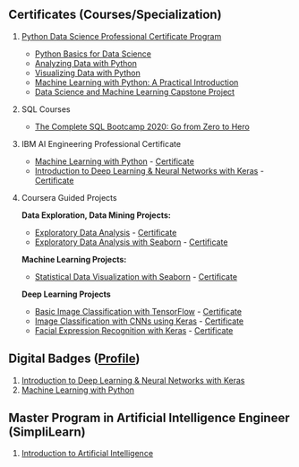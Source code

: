 ## Certificates (Courses/Specialization)
1. [Python Data Science Professional Certificate Program](https://credentials.edx.org/records/programs/shared/d346c1c9d13e4a89861de80516ed5dd5/)
    * [Python Basics for Data Science](https://courses.edx.org/certificates/23d9f614f0da41d499418e5b77c7f0a0)
    * [Analyzing Data with Python](https://courses.edx.org/certificates/4fcc40764b134dcba4e49f7d0d44c3b6)
    * [Visualizing Data with Python](https://courses.edx.org/certificates/2c9c5602a312466ebd7d24b9dec34c54)
    * [Machine Learning with Python: A Practical Introduction](https://courses.edx.org/certificates/b47735a5b9df42e19e34a0d121820eef)
    * [Data Science and Machine Learning Capstone Project](https://courses.edx.org/certificates/a1151dc2574a407cbf49f794e6d5b344)
2. SQL Courses
   * [The Complete SQL Bootcamp 2020: Go from Zero to Hero](https://www.udemy.com/certificate/UC-4728b844-3254-4fd4-a268-cff1e25b0f17/)
3. IBM AI Engineering Professional Certificate
   * [Machine Learning with Python](https://www.coursera.org/account/accomplishments/records/7VDM44AWHGGN) - [Certificate](https://www.coursera.org/account/accomplishments/certificate/7VDM44AWHGGN)
   * [Introduction to Deep Learning & Neural Networks with Keras](https://www.coursera.org/account/accomplishments/records/9TPL65PZRDRZ) - [Certificate](https://www.coursera.org/account/accomplishments/certificate/9TPL65PZRDRZ)
4. Coursera Guided Projects

   **Data Exploration, Data Mining Projects:**
   * [Exploratory Data Analysis](https://www.coursera.org/account/accomplishments/verify/LJ6M5JHWFRE4) - [Certificate](https://www.coursera.org/account/accomplishments/certificate/LJ6M5JHWFRE4) 
   * [Exploratory Data Analysis with Seaborn](https://www.coursera.org/account/accomplishments/verify/HQCLHC5DMX5S) - [Certificate](https://www.coursera.org/account/accomplishments/certificate/HQCLHC5DMX5S) 
   
   **Machine Learning Projects:**
   * [Statistical Data Visualization with Seaborn](https://www.coursera.org/account/accomplishments/verify/LLA5PT8MA7BZ) - [Certificate](https://www.coursera.org/account/accomplishments/certificate/LLA5PT8MA7BZ)
   
   **Deep Learning Projects**
   * [Basic Image Classification with TensorFlow](https://www.coursera.org/account/accomplishments/verify/KM9B7Q3XTLKV) - [Certificate](https://www.coursera.org/account/accomplishments/certificate/KM9B7Q3XTLKV)   
   * [Image Classification with CNNs using Keras](https://www.coursera.org/account/accomplishments/verify/QSK2R6G8Z4CL) - [Certificate](https://www.coursera.org/account/accomplishments/certificate/QSK2R6G8Z4CL)    
   * [Facial Expression Recognition with Keras](https://www.coursera.org/account/accomplishments/verify/KT8WSPK5NBAE) - [Certificate](https://www.coursera.org/account/accomplishments/certificate/KT8WSPK5NBAE)  
   

## Digital Badges ([Profile](https://www.youracclaim.com/users/shraman-gupta/badges))
1. [Introduction to Deep Learning & Neural Networks with Keras](https://www.youracclaim.com/badges/4755fb6d-726e-4bc7-ae9c-1f957b43f25b/public_url)
2. [Machine Learning with Python](https://www.youracclaim.com/earner/earned/badge/661fb4df-8e77-4a70-8742-bd52855c9648)

## Master Program in Artificial Intelligence Engineer (SimpliLearn)
1. [Introduction to Artificial Intelligence](https://certificates.simplicdn.net/share/2135174.pdf)
